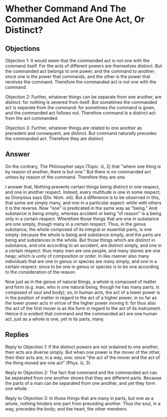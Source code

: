 # Whether Command And The Commanded Act Are One Act, Or Distinct?

## Objections

Objection 1: It would seem that the commanded act is not one with the command itself. For the acts of different powers are themselves distinct. But the commanded act belongs to one power, and the command to another; since one is the power that commands, and the other is the power that receives the command. Therefore the commanded act is not one with the command.

Objection 2: Further, whatever things can be separate from one another, are distinct: for nothing is severed from itself. But sometimes the commanded act is separate from the command: for sometimes the command is given, and the commanded act follows not. Therefore command is a distinct act from the act commanded.

Objection 3: Further, whatever things are related to one another as precedent and consequent, are distinct. But command naturally precedes the commanded act. Therefore they are distinct.

## Answer

On the contrary, The Philosopher says (Topic. iii, 2) that "where one thing is by reason of another, there is but one." But there is no commanded act unless by reason of the command. Therefore they are one.

I answer that, Nothing prevents certain things being distinct in one respect, and one in another respect. Indeed, every multitude is one in some respect, as Dionysius says (Div. Nom. xiii). But a difference is to be observed in this, that some are simply many, and one in a particular aspect: while with others it is the reverse. Now "one" is predicated in the same way as "being." And substance is being simply, whereas accident or being "of reason" is a being only in a certain respect. Wherefore those things that are one in substance are one simply, though many in a certain respect. Thus, in the genus substance, the whole composed of its integral or essential parts, is one simply: because the whole is being and substance simply, and the parts are being and substances in the whole. But those things which are distinct in substance, and one according to an accident, are distinct simply, and one in a certain respect: thus many men are one people, and many stones are one heap; which is unity of composition or order. In like manner also many individuals that are one in genus or species are many simply, and one in a certain respect: since to be one in genus or species is to be one according to the consideration of the reason.

Now just as in the genus of natural things, a whole is composed of matter and form (e.g. man, who is one natural being, though he has many parts, is composed of soul and body); so, in human acts, the act of a lower power is in the position of matter in regard to the act of a higher power, in so far as the lower power acts in virtue of the higher power moving it: for thus also the act of the first mover is as the form in regard to the act of its instrument. Hence it is evident that command and the commanded act are one human act, just as a whole is one, yet in its parts, many.

## Replies

Reply to Objection 1: If the distinct powers are not ordained to one another, their acts are diverse simply. But when one power is the mover of the other, then their acts are, in a way, one: since "the act of the mover and the act of the thing moved are one act" (Phys. iii, 3).

Reply to Objection 2: The fact that command and the commanded act can be separated from one another shows that they are different parts. Because the parts of a man can be separated from one another, and yet they form one whole.

Reply to Objection 3: In those things that are many in parts, but one as a whole, nothing hinders one part from preceding another. Thus the soul, in a way, precedes the body; and the heart, the other members.